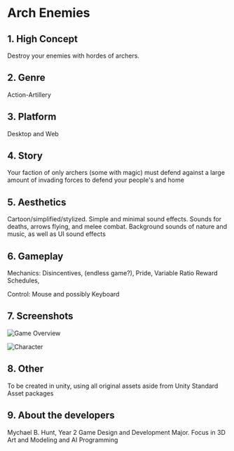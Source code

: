 # Arch Enemies


## 1. High Concept

Destroy your enemies with hordes of archers.


## 2. Genre

Action-Artillery


## 3. Platform

Desktop and Web


## 4. Story

Your faction of only archers (some with magic) must defend against a large amount of invading forces to defend
your people's and home


## 5. Aesthetics

Cartoon/simplified/stylized. Simple and minimal sound effects. Sounds for deaths, arrows flying, and melee combat. Background sounds of nature and music, as well as UI sound effects


## 6. Gameplay

Mechanics: Disincentives, (endless game?), Pride, Variable Ratio Reward Schedules, 

Control: Mouse and possibly Keyboard


## 7. Screenshots

![Game Overview](https://i.imgur.com/2n9kFBH.jpg "Game Overview")

![Character](https://i.imgur.com/GPyKYqy.jpg "Character")


## 8. Other

To be created in unity, using all original assets aside from Unity Standard Asset packages


## 9. About the developers

Mychael B. Hunt, Year 2 Game Design and Development Major. Focus in 3D Art and Modeling and AI Programming